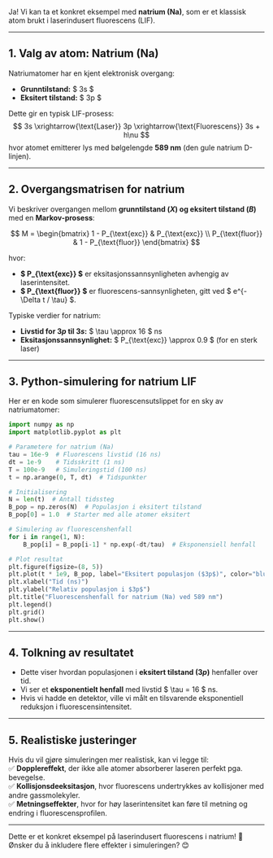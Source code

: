 Ja! Vi kan ta et konkret eksempel med **natrium (Na)**, som er et klassisk atom brukt i laserindusert fluorescens (LIF).  

---

## **1. Valg av atom: Natrium ($\text{Na}$)**  
Natriumatomer har en kjent elektronisk overgang:  
- **Grunntilstand:** $ 3s $  
- **Eksitert tilstand:** $ 3p $  

Dette gir en typisk LIF-prosess:  
$$
3s \xrightarrow{\text{Laser}} 3p \xrightarrow{\text{Fluorescens}} 3s + h\nu
$$
hvor atomet emitterer lys med bølgelengde **589 nm** (den gule natrium D-linjen).  

---

## **2. Overgangsmatrisen for natrium**
Vi beskriver overgangen mellom **grunntilstand ($X$) og eksitert tilstand ($B$)** med en **Markov-prosess**:

$$
M =
\begin{bmatrix}
1 - P_{\text{exc}} & P_{\text{exc}} \\
P_{\text{fluor}} & 1 - P_{\text{fluor}}
\end{bmatrix}
$$

hvor:
- **$ P_{\text{exc}} $** er eksitasjonssannsynligheten avhengig av laserintensitet.  
- **$ P_{\text{fluor}} $** er fluorescens-sannsynligheten, gitt ved $ e^{-\Delta t / \tau} $.  

Typiske verdier for natrium:  
- **Livstid for $3p$ til $3s$:** $ \tau \approx 16 $ ns  
- **Eksitasjonssannsynlighet:** $ P_{\text{exc}} \approx 0.9 $ (for en sterk laser)  

---

## **3. Python-simulering for natrium LIF**
Her er en kode som simulerer fluorescensutslippet for en sky av natriumatomer:

```python
import numpy as np
import matplotlib.pyplot as plt

# Parametere for natrium (Na)
tau = 16e-9  # Fluorescens livstid (16 ns)
dt = 1e-9    # Tidsskritt (1 ns)
T = 100e-9   # Simuleringstid (100 ns)
t = np.arange(0, T, dt)  # Tidspunkter

# Initialisering
N = len(t)  # Antall tidssteg
B_pop = np.zeros(N)  # Populasjon i eksitert tilstand
B_pop[0] = 1.0  # Starter med alle atomer eksitert

# Simulering av fluorescenshenfall
for i in range(1, N):
    B_pop[i] = B_pop[i-1] * np.exp(-dt/tau)  # Eksponensiell henfall

# Plot resultat
plt.figure(figsize=(8, 5))
plt.plot(t * 1e9, B_pop, label="Eksitert populasjon ($3p$)", color="blue")
plt.xlabel("Tid (ns)")
plt.ylabel("Relativ populasjon i $3p$")
plt.title("Fluorescenshenfall for natrium (Na) ved 589 nm")
plt.legend()
plt.grid()
plt.show()
```

---

## **4. Tolkning av resultatet**
- Dette viser hvordan populasjonen i **eksitert tilstand ($3p$)** henfaller over tid.  
- Vi ser et **eksponentielt henfall** med livstid $ \tau = 16 $ ns.  
- Hvis vi hadde en detektor, ville vi målt en tilsvarende eksponentiell reduksjon i fluorescensintensitet.  

---

## **5. Realistiske justeringer**
Hvis du vil gjøre simuleringen mer realistisk, kan vi legge til:  
✅ **Dopplereffekt**, der ikke alle atomer absorberer laseren perfekt pga. bevegelse.  
✅ **Kollisjonsdeeksitasjon**, hvor fluorescens undertrykkes av kollisjoner med andre gassmolekyler.  
✅ **Metningseffekter**, hvor for høy laserintensitet kan føre til metning og endring i fluorescensprofilen.  

---

Dette er et konkret eksempel på laserindusert fluorescens i natrium! 🚀  
Ønsker du å inkludere flere effekter i simuleringen? 😊
